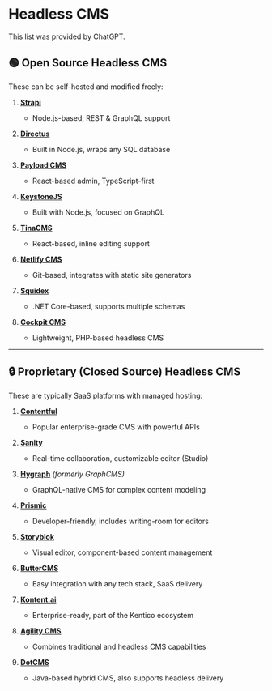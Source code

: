 # Headless CMS

This list was provided by ChatGPT.

## 🟢 Open Source Headless CMS

These can be self-hosted and modified freely:

1. **[Strapi](https://github.com/strapi/strapi)**  
   - Node.js-based, REST & GraphQL support

2. **[Directus](https://github.com/directus/directus)**  
   - Built in Node.js, wraps any SQL database

3. **[Payload CMS](https://github.com/payloadcms/payload)**  
   - React-based admin, TypeScript-first

4. **[KeystoneJS](https://github.com/keystonejs/keystone)**  
   - Built with Node.js, focused on GraphQL

5. **[TinaCMS](https://github.com/tinacms/tinacms)**  
   - React-based, inline editing support

6. **[Netlify CMS](https://github.com/netlify/netlify-cms)**  
   - Git-based, integrates with static site generators

7. **[Squidex](https://github.com/Squidex/squidex)**  
   - .NET Core-based, supports multiple schemas

8. **[Cockpit CMS](https://github.com/agentejo/cockpit)**  
   - Lightweight, PHP-based headless CMS

---

## 🔒 Proprietary (Closed Source) Headless CMS

These are typically SaaS platforms with managed hosting:

1. **[Contentful](https://www.contentful.com/)**  
   - Popular enterprise-grade CMS with powerful APIs

2. **[Sanity](https://www.sanity.io/)**  
   - Real-time collaboration, customizable editor (Studio)

3. **[Hygraph](https://hygraph.com/)** *(formerly GraphCMS)*  
   - GraphQL-native CMS for complex content modeling

4. **[Prismic](https://prismic.io/)**  
   - Developer-friendly, includes writing-room for editors

5. **[Storyblok](https://www.storyblok.com/)**  
   - Visual editor, component-based content management

6. **[ButterCMS](https://buttercms.com/)**  
   - Easy integration with any tech stack, SaaS delivery

7. **[Kontent.ai](https://kontent.ai/)**  
   - Enterprise-ready, part of the Kentico ecosystem

8. **[Agility CMS](https://agilitycms.com/)**  
   - Combines traditional and headless CMS capabilities

9. **[DotCMS](https://dotcms.com/)**  
   - Java-based hybrid CMS, also supports headless delivery
